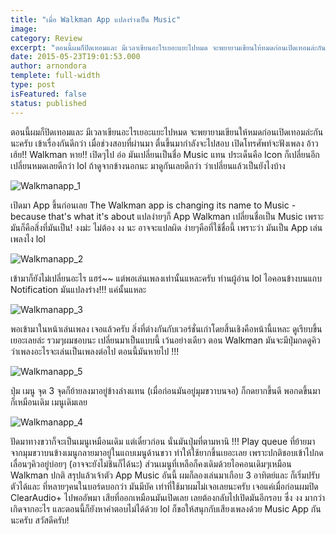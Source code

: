 ```yaml
---
title: "เมื่อ Walkman App แปลงร่างเป็น Music"
image:
category: Review
excerpt: "ตอนนี้ผมก็ปิดเทอมและ มีเวลาเขียนอะไรเยอะแยะไปหมด จะพยายามเขียนให้หมดก่อนเปิดเทอมล่ะกันนะครับ เข้าเรื่องกันดีกว่า"
date: 2015-05-23T19:01:53.000
author: arnondora
templete: full-width
type: post
isFeatured: false
status: published
---
```


ตอนนี้ผมก็ปิดเทอมและ มีเวลาเขียนอะไรเยอะแยะไปหมด จะพยายามเขียนให้หมดก่อนเปิดเทอมล่ะกันนะครับ เข้าเรื่องกันดีกว่า เมื่อช่วงสอบที่ผ่านมา ตื่นขึ้นมากำลังจะไปสอบ เปิดโทรศัพท์จะฟังเพลง อ้าวเฮ้ย!! Walkman หาย!! เปิดๆไป อ่อ มันเปลี่ยนเป็นชื่อ Music แทน ประเด็นคือ Icon ก็เปลี่ยนอีก เปลี่ยนหมดเลยดีกว่า lol ถ้าดูจากข้างนอกนะ มาดูกันเลยดีกว่า ว่าเปลี่ยนแล้วเป็นยังไงบ้าง

![Walkmanapp_1](./Walkmanapp_1.png)

เปิดมา App ขึ้นก่อนเลย The Walkman app is changing its name to Music - because that's what it's about แปลง่ายๆก็ App Walkman เปลี่ยนชื่อเป็น Music เพราะมันก็คือสิ่งที่มันเป็น! งงม่ะ ไม่ต้อง งง นะ อาจจะแปลผิด ง่ายๆคือที่ใช้ชื่อนี้ เพราะว่า มันเป็น App เล่นเพลงไง lol

![Walkmanapp_2](./Walkmanapp_2.png)

เข้ามาก็ยังไม่เปลี่ยนอะไร แฮร่~~ แต่พอเล่นเพลงเท่านั้นแหละครับ ท่านผู้อ่าน lol ไอคอนข้างบนแถบ Notification มันแปลงร่าง!!! แค่นั้นแหละ

![Walkmanapp_3](./Walkmanapp_3.png)

พอเข้ามาในหน้าเล่นเพลง เจอแล้วครับ สิ่งที่ต่างกันกับเวอร์ชั่นเก่าโดยสิ้นเชิงคือหน้านี้แหละ ดูเรียบขึ้นเยอะเลยล่ะ รวมๆผมชอบนะ เปลี่ยนมาเป็นแบบนี้ เว้นอย่างเดียว ตอน Walkman มันจะมีปุ่มกดดูคิวว่าเพลงอะไรจะเล่นเป็นเพลงต่อไป ตอนนี้มันหายไป !!!

![Walkmanapp_5](./Walkmanapp_5.png)

ปุ่ม เมนู จุด 3 จุดก็ย้ายลงมาอยู่ข้างล่างแทน (เมื่อก่อนมันอยู่มุมขวาบนจอ) ก็กดยากขึ้นดี พอกดขึ้นมา ก็เหมือนเดิม เมนูเดิมเลย

![Walkmanapp_4](./Walkmanapp_4.png)

ปัดมาทางขวาก็จะเป็นเมนูเหมือนเดิม แต่เดี๋ยวก่อน นั่นมันปุ่มที่ตามหานิ !!! Play queue ที่ย้ายมาจากมุมขวาบนข้างเมนูกลายมาอยู่ในแถบเมนูด้านขวา ทำให้ใช้ยากขึ้นเยอะเลย เพราะปกติชอบเข้าไปกดเลื่อนๆคิวอยู่บ่อยๆ (อาจจะยังไม่ชินก็ได้นะ) ส่วนเมนูที่เหลือก็คงเดิมด้วยไอคอนเดิมๆเหมือน Walkman ปกติ
สรุปแล้วเจ้าตัว App Music อันนี้ ผมก็ลองเล่นมาเกือบ 3 อาทิตย์และ ก็เริ่มปรับตัวได้และ ที่หลายๆคนในบอร์ดบอกว่า มันมีบัค เท่าที่ใช้มาผมไม่เจอเลยนะครับ เจอแค่เมื่อก่อนผมปิด ClearAudio+ ไปพออัพมา เสียที่ออกเหมือนมันเปิดเลย เลยต้องกลับไปเปิดมันอีกรอบ ซึ่ง งง มากว่าเกิดจากอะไร และตอนนี้ก็ยังหาคำตอบไม่ได้ด้วย lol ก็ขอให้สนุกกับเสียงเพลงด้วย Music App กันนะครับ สวัสดีครับ!
